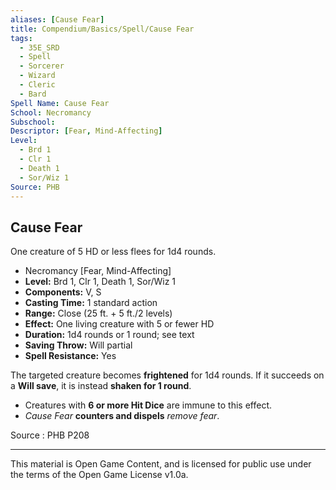 ```yaml
---
aliases: [Cause Fear]
title: Compendium/Basics/Spell/Cause Fear
tags: 
  - 35E_SRD
  - Spell
  - Sorcerer
  - Wizard
  - Cleric
  - Bard
Spell Name: Cause Fear
School: Necromancy
Subschool: 
Descriptor: [Fear, Mind-Affecting]
Level:
  - Brd 1
  - Clr 1
  - Death 1
  - Sor/Wiz 1
Source: PHB
---
```


## Cause Fear

One creature of 5 HD or less flees for 1d4 rounds.

*   Necromancy [Fear, Mind-Affecting]
*   **Level:** Brd 1, Clr 1, Death 1, Sor/Wiz 1
*   **Components:** V, S
*   **Casting Time:** 1 standard action
*   **Range:** Close (25 ft. + 5 ft./2 levels)
*   **Effect:** One living creature with 5 or fewer HD
*   **Duration:** 1d4 rounds or 1 round; see text
*   **Saving Throw:** Will partial
*   **Spell Resistance:** Yes

The targeted creature becomes **frightened** for 1d4 rounds. If it succeeds on a **Will save**, it is instead **shaken for 1 round**.

- Creatures with **6 or more Hit Dice** are immune to this effect.
- *Cause Fear* **counters and dispels** *remove fear*.

Source : PHB P208

---

This material is Open Game Content, and is licensed for public use under  
the terms of the Open Game License v1.0a.
